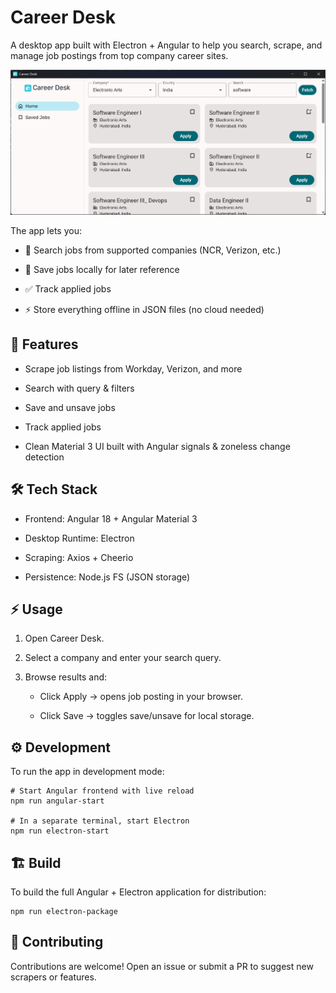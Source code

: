 # Career Desk
A desktop app built with Electron + Angular to help you search, scrape, and manage job postings from top company career sites.

<p align="center">
  <img src="public/screenshot.png" alt="Career Desk Screenshot" width="800">
</p>


The app lets you:

- 🔎 Search jobs from supported companies (NCR, Verizon, etc.)

- 📌 Save jobs locally for later reference

- ✅ Track applied jobs

- ⚡ Store everything offline in JSON files (no cloud needed)


## 🚀 Features

- Scrape job listings from Workday, Verizon, and more

- Search with query & filters

- Save and unsave jobs

- Track applied jobs

- Clean Material 3 UI built with Angular signals & zoneless change detection

## 🛠 Tech Stack

- Frontend: Angular 18 + Angular Material 3

- Desktop Runtime: Electron

- Scraping: Axios + Cheerio

- Persistence: Node.js FS (JSON storage)

## ⚡ Usage

1. Open Career Desk.

2. Select a company and enter your search query.

3. Browse results and:

    - Click Apply → opens job posting in your browser.

    - Click Save → toggles save/unsave for local storage.

## ⚙️ Development

To run the app in development mode:

```
# Start Angular frontend with live reload
npm run angular-start

# In a separate terminal, start Electron
npm run electron-start
```

## 🏗️ Build

To build the full Angular + Electron application for distribution:

```
npm run electron-package
```

## 🤝 Contributing

Contributions are welcome! Open an issue or submit a PR to suggest new scrapers or features.